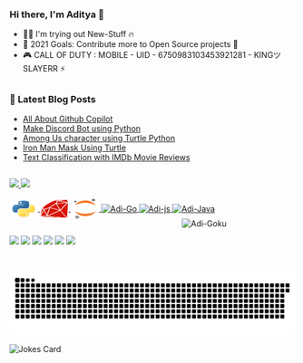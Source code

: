 ### Hi there, I'm Aditya 👋


- 👨‍💻 I'm trying out New-Stuff 🔥
- 🥅 2021 Goals: Contribute more to Open Source projects 📜 
- 🎮 CALL OF DUTY : MOBILE - UID - 6750983103453921281 - KINGツSLAYERR ⚡
##

### 📕 Latest Blog Posts

<!-- BLOG-POST-LIST:START -->
- [All About Github Copilot](https://medium.com/analytics-vidhya/all-about-github-copilot-87d0417b953e?source=rss-159c523863b2------2)
- [Make Discord Bot using Python](https://medium.com/analytics-vidhya/make-discord-bot-using-python-fba437b38cd3?source=rss-159c523863b2------2)
- [Among Us character using Turtle Python](https://adityabhandarii.medium.com/among-us-character-using-turtle-python-1641585720d9?source=rss-159c523863b2------2)
- [Iron Man Mask Using Turtle](https://adityabhandarii.medium.com/iron-man-mask-using-turtle-75e580cea502?source=rss-159c523863b2------2)
- [Text Classification with IMDb Movie Reviews](https://medium.com/analytics-vidhya/text-classification-with-imdb-movie-reviews-3ce35ddc1fbf?source=rss-159c523863b2------2)
<!-- BLOG-POST-LIST:END -->
##

<div>
  
  <a href="https://github.com/ADITYABHNDARI">
  <img height="180em" src="https://github-readme-stats.adityabhndari.vercel.app/api?username=ADITYABHNDARI&show_icons=true&theme=highcontrast&include_all_commits=true&count_private=true"/>
  <img height="180em" src="https://github-readme-stats.vercel.app/api/top-langs/?username=ADITYABHNDARI&layout=compact&langs_count=7&theme=highcontrast"/>

</div>
  
  <div style="display: inline_block"><br>
  <img align="center" alt="Adi-Python" height="35" width="50" src="https://raw.githubusercontent.com/devicons/devicon/master/icons/python/python-original.svg">
  <img align="center" alt="Adi-ruby" height="35" width="50" src="https://raw.githubusercontent.com/devicons/devicon/master/icons/ruby/ruby-plain.svg">
  <img align="center" alt="Adi-jupy" height="35" width="50" src="https://raw.githubusercontent.com/devicons/devicon/master/icons/jupyter/jupyter-original.svg">  
  <img align="center" alt="Adi-Go" height="100" width="55" src="https://cdn.jsdelivr.net/gh/devicons/devicon/icons/go/go-original-wordmark.svg">
  <img align="center" alt="Adi-js" height="35" width="50" src="https://cdn.jsdelivr.net/gh/devicons/devicon/icons/javascript/javascript-original.svg">
  <img align="center" alt="Adi-Java" height="59" width="50" src="https://cdn.jsdelivr.net/gh/devicons/devicon/icons/java/java-original.svg">
  <img align="right" alt="Adi-Goku" height="95" width="200" src="https://media.giphy.com/media/HYPaqlmC4fUpa/source.gif?cid=ecf05e47r48mnuomqu1avz6mrcnavphnffv3lcl326hue2xt&rid=source.gif&ct=g">
 
</div>

##
 
<div> 
  <a href="https://www.youtube.com/channel/UCpbR16TxC48pOCz-S4E6Pfg" target="_blank"><img src="https://img.shields.io/badge/YouTube-FF0000?style=for-the-badge&logo=youtube&logoColor=white" target="_blank"></a>
  <a href="https://www.instagram.com/adityabhandariii/" target="_blank"><img src="https://img.shields.io/badge/-Instagram-%23E4405F?style=for-the-badge&logo=instagram&logoColor=white" target="_blank"></a>
 <a href="https://discord.gg/kGDk2kBkme" target="_blank"><img src="https://img.shields.io/badge/Discord-7289DA?style=for-the-badge&logo=discord&logoColor=white" target="_blank"></a> 
  <a href="https://twitter.com/AdityaBhndarii" target="_blank"><img src="https://img.shields.io/badge/-Twitter-%230077B5?style=for-the-badge&logo=Twitter&logoColor=white" target="_blank"></a>
  <a href="https://www.linkedin.com/in/adityabhndari/" target="_blank"><img src="https://img.shields.io/badge/-LinkedIn-%230077B5?style=for-the-badge&logo=linkedin&logoColor=white" target="_blank"></a> 
   <a href = "https://adityabhandarii.medium.com/"><img src="https://img.shields.io/badge/-Medium-%23333?style=for-the-badge&logo=Medium&logoColor=white" target="_blank"></a>
 
  ![Snake animation](https://github.com/ADITYABHNDARI/ADITYABHNDARI/blob/output/github-contribution-grid-snake.svg)
  
  ![Jokes Card](https://readme-jokes.vercel.app/api)
 
</div>

